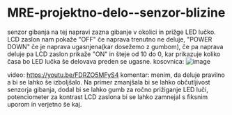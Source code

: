# MRE-projektno-delo--senzor-blizine
senzor gibanja na tej napravi zazna gibanje v okolici in prižge LED lučko. LCD zaslon nam pokaže "OFF" če naprava trenutno ne deluje, "POWER DOWN" če je naprava ugasnjena(kar dosežemo z gumbom), če pa naprava deluje pa LCD zaslon prikaže "ON" in šteje od 10 do 0, kar prikazuje koliko časa bo LED lučka še delovava preden se ugasne.
kosovnica:
![image](https://github.com/beyprokit/MRE-projektno-delo--senzor-blizine/assets/130037393/80d13cbf-55eb-4838-82cc-2f2a3d6e36aa)

video: https://youtu.be/FDRZO5MFyS4
komentar:
menim, da deluje pravilno a bi se lahko še izboljšalo. Na primer zmanjšala bi se lahko občutljivost senzorja gibanja, dodal bi se lahko gumb  za ročno prižiganje LED luči, potenciometer za kontrast LCD zaslona bi se lahko zamnejal s fiksnim uporom in verjetno  še kaj.
